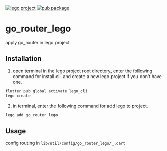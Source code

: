 [![lego project](https://img.shields.io/badge/powered%20by-lego-blue?logo=github)](https://github.com/melodysdreamj/lego)
[![pub package](https://img.shields.io/pub/v/go_router_lego.svg)](https://pub.dartlang.org/packages/go_router_lego)

# go_router_lego
apply go_router in lego project

##  Installation
1. open terminal in the lego project root directory, enter the following command for install cli.
   and create a new lego project if you don't have one.
```bash
flutter pub global activate lego_cli
lego create
```
2. in terminal, enter the following command for add lego to project.
```bash
lego add go_router_lego
```

## Usage
config routing in `lib/util/config/go_router_lego/_.dart`
